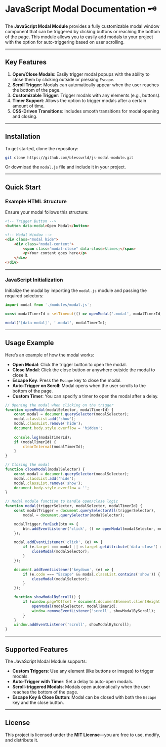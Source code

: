 
# JavaScript Modal Documentation 🗝️

The **JavaScript Modal Module** provides a fully customizable modal window component that can be triggered by clicking buttons or reaching the bottom of the page. This module allows you to easily add modals to your project with the option for auto-triggering based on user scrolling.

---

## Key Features

1. **Open/Close Modals**: Easily trigger modal popups with the ability to close them by clicking outside or pressing `Escape`. <br>
2. **Scroll Trigger**: Modals can automatically appear when the user reaches the bottom of the page. <br>
3. **Customizable Trigger**: Trigger modals with any elements (e.g., buttons). <br>
4. **Timer Support**: Allows the option to trigger modals after a certain amount of time. <br>
5. **CSS-Driven Transitions**: Includes smooth transitions for modal opening and closing. <br>

---

## Installation

To get started, clone the repository:

```bash
git clone https://github.com/blesswrld/js-modal-module.git
```

Or download the `modal.js` file and include it in your project.

---

## Quick Start

### Example HTML Structure

Ensure your modal follows this structure:

```html
<!-- Trigger Button -->
<button data-modal>Open Modal</button>

<!-- Modal Window -->
<div class="modal hide">
    <div class="modal-content">
        <span class="modal-close" data-close>&times;</span>
        <p>Your content goes here</p>
    </div>
</div>
```

---

### JavaScript Initialization

Initialize the modal by importing the `modal.js` module and passing the required selectors:

```javascript
import modal from './modules/modal.js';

const modalTimerId = setTimeout(() => openModal('.modal', modalTimerId), 50000); // Optional: Auto-open after 50s

modal('[data-modal]', '.modal', modalTimerId);
```

---

## Usage Example

Here’s an example of how the modal works:

- **Open Modal**: Click the trigger button to open the modal.
- **Close Modal**: Click the close button or anywhere outside the modal to close it.
- **Escape Key**: Press the `Escape` key to close the modal.
- **Auto-Trigger on Scroll**: Modal opens when the user scrolls to the bottom of the page.
- **Custom Timer**: You can specify a timer to open the modal after a delay.

```javascript
// Opening the modal when clicking on the trigger
function openModal(modalSelector, modalTimerId) {
    const modal = document.querySelector(modalSelector);
    modal.classList.add('show');
    modal.classList.remove('hide');
    document.body.style.overflow = 'hidden';
    
    console.log(modalTimerId);
    if (modalTimerId) {
        clearInterval(modalTimerId);
    }
}

// Closing the modal
function closeModal(modalSelector) {
    const modal = document.querySelector(modalSelector);
    modal.classList.add('hide');
    modal.classList.remove('show');
    document.body.style.overflow = '';
}

// Modal module function to handle open/close logic
function modal(triggerSelector, modalSelector, modalTimerId) {
    const modalTrigger = document.querySelectorAll(triggerSelector),
        modal = document.querySelector(modalSelector);

    modalTrigger.forEach(btn => {
        btn.addEventListener('click', () => openModal(modalSelector, modalTimerId));
    });

    modal.addEventListener('click', (e) => {
        if (e.target === modal || e.target.getAttribute('data-close') == "") {
            closeModal(modalSelector);
        }
    });

    document.addEventListener('keydown', (e) => {
        if (e.code === "Escape" && modal.classList.contains('show')) {
            closeModal(modalSelector);
        }
    });

    function showModalByScroll() {
        if (window.pageYOffset + document.documentElement.clientHeight >= document.documentElement.scrollHeight) {
            openModal(modalSelector, modalTimerId);
            window.removeEventListener('scroll', showModalByScroll);
        }
    }
    window.addEventListener('scroll', showModalByScroll);
}
```

---

## Supported Features

The JavaScript Modal Module supports:

- **Custom Triggers**: Use any element (like buttons or images) to trigger modals.
- **Auto-Trigger with Timer**: Set a delay to auto-open modals.
- **Scroll-triggered Modals**: Modals open automatically when the user reaches the bottom of the page.
- **Escape Key & Close Button**: Modal can be closed with both the `Escape` key and the close button.

---

## License

This project is licensed under the **MIT License**—you are free to use, modify, and distribute it.
